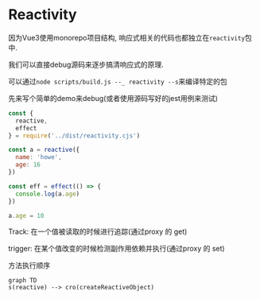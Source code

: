 # Reactivity



因为Vue3使用monorepo项目结构, 响应式相关的代码也都独立在`reactivity`包中.

我们可以直接debug源码来逐步搞清响应式的原理.

可以通过`node scripts/build.js --_ reactivity --s`来编译特定的包



先来写个简单的demo来debug(或者使用源码写好的jest用例来测试)

```javascript
const {
  reactive,
  effect
} = require('../dist/reactivity.cjs')

const a = reactive({
  name: 'howe',
  age: 16
})

const eff = effect(() => {
  console.log(a.age)
})

a.age = 10

```



Track: 在一个值被读取的时候进行追踪(通过proxy 的 get)

trigger: 在某个值改变的时候检测副作用依赖并执行(通过proxy 的 set)



方法执行顺序

```mermaid
graph TD
s(reactive) --> cro(createReactiveObject)
```



